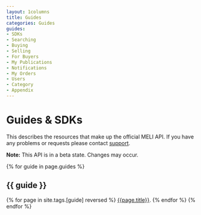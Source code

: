 ```yaml
---
layout: 1columns
title: Guides
categories: Guides
guides: 
- SDKs
- Searching
- Buying
- Selling
- For Buyers
- My Publications
- Notifications
- My Orders
- Users
- Category
- Appendix
---
```


# Guides & SDKs

This describes the resources that make up the official MELI API. If
you have any problems or requests please contact
[support](mailto:developers@mercadolibre.com?subject=Meli-API).

**Note:** This API is in a beta state. Changes may occur.


{% for guide in page.guides %}
## {{ guide }}
{% for page in site.tags.[guide] reversed %}
[{{page.title}}]({{page.url}}).
{% endfor %}
{% endfor %}

